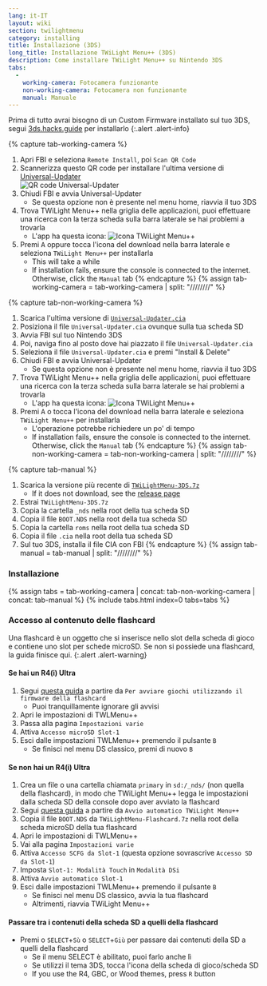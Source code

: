 ```yaml
---
lang: it-IT
layout: wiki
section: twilightmenu
category: installing
title: Installazione (3DS)
long_title: Installazione TWiLight Menu++ (3DS)
description: Come installare TWiLight Menu++ su Nintendo 3DS
tabs:
  - 
    working-camera: Fotocamera funzionante
    non-working-camera: Fotocamera non funzionante
    manual: Manuale
---
```


Prima di tutto avrai bisogno di un Custom Firmware installato sul tuo 3DS, segui [3ds.hacks.guide](https://3ds.hacks.guide) per installarlo
{:.alert .alert-info}

{% capture tab-working-camera %}
1. Apri FBI e seleziona `Remote Install`, poi `Scan QR Code`
1. Scannerizza questo QR code per installare l'ultima versione di [Universal-Updater](https://github.com/Universal-Team/Universal-Updater)<br> ![QR code Universal-Updater](https://db.universal-team.net/assets/images/qr/universal-updater-cia.png)
1. Chiudi FBI e avvia Universal-Updater
    - Se questa opzione non è presente nel menu home, riavvia il tuo 3DS
1. Trova TWiLight Menu++ nella griglia delle applicazioni, puoi effettuare una ricerca con la terza scheda sulla barra laterale se hai problemi a trovarla
    - L'app ha questa icona: ![Icona TWiLight Menu++](https://raw.githubusercontent.com/DS-Homebrew/TWiLightMenu/master/booter/icon.bmp)
1. Premi <kbd class="face">A</kbd> oppure tocca l'icona del download nella barra laterale e seleziona `TWiLight Menu++` per installarla
    - This will take a while
    - If installation fails, ensure the console is connected to the internet. Otherwise, click the `Manual` tab
{% endcapture %}
{% assign tab-working-camera = tab-working-camera | split: "////////" %}

{% capture tab-non-working-camera %}
1. Scarica l'ultima versione di [`Universal-Updater.cia`](https://github.com/Universal-Team/Universal-Updater/releases/latest/download/Universal-Updater.cia)
1. Posiziona il file `Universal-Updater.cia` ovunque sulla tua scheda SD
1. Avvia FBI sul tuo Nintendo 3DS
1. Poi, naviga fino al posto dove hai piazzato il file `Universal-Updater.cia`
1. Seleziona il file `Universal-Updater.cia` e premi "Install & Delete"
1. Chiudi FBI e avvia Universal-Updater
    - Se questa opzione non è presente nel menu home, riavvia il tuo 3DS
1. Trova TWiLight Menu++ nella griglia delle applicazioni, puoi effettuare una ricerca con la terza scheda sulla barra laterale se hai problemi a trovarla
    - L'app ha questa icona: ![Icona TWiLight Menu++](https://raw.githubusercontent.com/DS-Homebrew/TWiLightMenu/master/booter/icon.bmp)
1. Premi <kbd class="face">A</kbd> o tocca l'icona del download nella barra laterale e seleziona `TWiLight Menu++` per installarla
    - L'operazione potrebbe richiedere un po' di tempo
    - If installation fails, ensure the console is connected to the internet. Otherwise, click the `Manual` tab
{% endcapture %}
{% assign tab-non-working-camera = tab-non-working-camera | split: "////////" %}

{% capture tab-manual %}
1. Scarica la versione più recente di [`TWiLightMenu-3DS.7z`](https://github.com/DS-Homebrew/TWiLightMenu/releases/latest/download/TWiLightMenu-3DS.7z)
    - If it does not download, see the [release page](https://github.com/DS-Homebrew/TWiLightMenu/releases/latest)
1. Estrai `TWiLightMenu-3DS.7z`
1. Copia la cartella `_nds` nella root della tua scheda SD
1. Copia il file `BOOT.NDS` nella root della tua scheda SD
1. Copia la cartella `roms` nella root della tua scheda SD
1. Copia il file `.cia` nella root della tua scheda SD
1. Sul tuo 3DS, installa il file CIA con FBI
{% endcapture %}
{% assign tab-manual = tab-manual | split: "////////" %}

### Installazione

{% assign tabs = tab-working-camera | concat: tab-non-working-camera | concat: tab-manual %}
{% include tabs.html index=0 tabs=tabs %}

### Accesso al contenuto delle flashcard

Una flashcard è un oggetto che si inserisce nello slot della scheda di gioco e contiene uno slot per schede microSD. Se non si possiede una flashcard, la guida finisce qui.
{:.alert .alert-warning}

#### Se hai un R4(i) Ultra

1. Segui [questa guida](installing-flashcard) a partire da `Per avviare giochi utilizzando il firmware della flashcard`
    - Puoi tranquillamente ignorare gli avvisi
1. Apri le impostazioni di TWLMenu++
1. Passa alla pagina `Impostazioni varie`
1. Attiva `Accesso microSD Slot-1`
1. Esci dalle impostazioni TWLMenu++ premendo il pulsante `B`
    - Se finisci nel menu DS classico, premi di nuovo `B`

#### Se non hai un R4(i) Ultra

1. Crea un file o una cartella chiamata `primary` in `sd:/_nds/` (non quella della flashcard), in modo che TWiLight Menu++ legga le impostazioni dalla scheda SD della console dopo aver avviato la flashcard
1. Segui [questa guida](installing-flashcard) a partire da `Avvio automatico TWiLight Menu++`
1. Copia il file `BOOT.NDS` da `TWiLightMenu-Flashcard.7z` nella root della scheda microSD della tua flashcard
1. Apri le impostazioni di TWLMenu++
1. Vai alla pagina `Impostazioni varie`
1. Attiva `Accesso SCFG da Slot-1` (questa opzione sovrascrive `Accesso SD da Slot-1`)
1. Imposta `Slot-1: Modalità Touch` in `Modalità DSi`
1. Attiva `Avvio automatico Slot-1`
1. Esci dalle impostazioni TWLMenu++ premendo il pulsante `B`
    - Se finisci nel menu DS classico, avvia la tua flashcard
    - Altrimenti, riavvia TWiLight Menu++

#### Passare tra i contenuti della scheda SD a quelli della flashcard
- Premi o `SELECT`+`Sù` o `SELECT`+`Giù` per passare dai contenuti della SD a quelli della flashcard
    - Se il menu SELECT è abilitato, puoi farlo anche lì
    - Se utilizzi il tema 3DS, tocca l'icona della scheda di gioco/scheda SD
    - If you use the R4, GBC, or Wood themes, press `R` button
